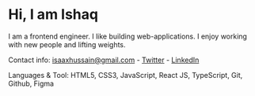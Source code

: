 # Hi, I am Ishaq

I am a frontend engineer. I like building web-applications. I enjoy working with new people and lifting weights. 

Contact info: isaaxhussain@gmail.com -
[Twitter](https://twitter.com/IsaaxHussain) -
[LinkedIn](https://www.linkedin.com/in/isaac-hussain)

Languages & Tool: 
HTML5, CSS3, JavaScript, React JS, TypeScript, Git, Github, Figma

<!---
isaaxh/isaaxh is a ✨ special ✨ repository because its `README.md` (this file) appears on your GitHub profile.
You can click the Preview link to take a look at your changes.
--->
